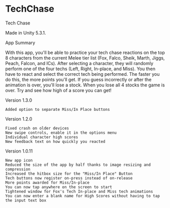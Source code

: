 # TechChase
Tech Chase

Made in Unity 5.3.1.

App Summary

With this app, you'll be able to practice your tech chase reactions on the top 8 characters from 
the current Melee tier list (Fox, Falco, Sheik, Marth, Jiggs, Peach, Falcon, and ICs).
After selecting a character, they will randomly perform one of the four techs (Left, Right, In-place, and Miss). 
You then have to react and select the correct tech being performed. 
The faster you do this, the more points you'll get. 
If you guess incorrectly or after the animation is over, you'll lose a stock. 
When you lose all 4 stocks the game is over. Try and see how high of a score you can get!

Version 1.3.0

    Added option to separate Miss/In Place buttons

Version 1.2.0

    Fixed crash on older devices
    New swipe controls, enable it in the options menu
    Individual character high scores
    New feedback text on how quickly you reacted

Version 1.0.11

    New app icon
    Reduced the size of the app by half thanks to image resizing and compression
    Increased the hitbox size for the "Miss/In Place" Button
    Tech buttons now register on-press instead of on-release
    More points awarded for Miss/In-place
    You can now tap anywhere on the screen to start
    Tightened window for Fox's Tech In-place and Miss tech animations
    You can now enter a blank name for High Scores without having to tap the input text box
